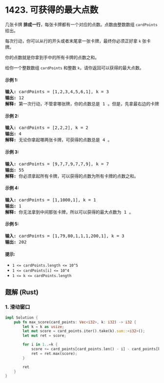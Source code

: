 # 1423. 可获得的最大点数
几张卡牌 **排成一行**，每张卡牌都有一个对应的点数。点数由整数数组 `cardPoints` 给出。

每次行动，你可以从行的开头或者末尾拿一张卡牌，最终你必须正好拿 `k` 张卡牌。

你的点数就是你拿到手中的所有卡牌的点数之和。

给你一个整数数组 `cardPoints` 和整数 `k`，请你返回可以获得的最大点数。

#### 示例 1:
<pre>
<strong>输入:</strong> cardPoints = [1,2,3,4,5,6,1], k = 3
<strong>输出:</strong> 12
<strong>解释:</strong> 第一次行动，不管拿哪张牌，你的点数总是 1 。但是，先拿最右边的卡牌将会最大化你的可获得点数。最优策略是拿右边的三张牌，最终点数为 1 + 6 + 5 = 12 。
</pre>

#### 示例 2:
<pre>
<strong>输入:</strong> cardPoints = [2,2,2], k = 2
<strong>输出:</strong> 4
<strong>解释:</strong> 无论你拿起哪两张卡牌，可获得的点数总是 4 。
</pre>

#### 示例 3:
<pre>
<strong>输入:</strong> cardPoints = [9,7,7,9,7,7,9], k = 7
<strong>输出:</strong> 55
<strong>解释:</strong> 你必须拿起所有卡牌，可以获得的点数为所有卡牌的点数之和。
</pre>

#### 示例 4:
<pre>
<strong>输入:</strong> cardPoints = [1,1000,1], k = 1
<strong>输出:</strong> 1
<strong>解释:</strong> 你无法拿到中间那张卡牌，所以可以获得的最大点数为 1 。
</pre>

#### 示例 5:
<pre>
<strong>输入:</strong> cardPoints = [1,79,80,1,1,1,200,1], k = 3
<strong>输出:</strong> 202
</pre>

#### 提示:
* `1 <= cardPoints.length <= 10^5`
* `1 <= cardPoints[i] <= 10^4`
* `1 <= k <= cardPoints.length`

## 题解 (Rust)

### 1. 滑动窗口
```Rust
impl Solution {
    pub fn max_score(card_points: Vec<i32>, k: i32) -> i32 {
        let k = k as usize;
        let mut score = card_points.iter().take(k).sum::<i32>();
        let mut ret = score;

        for i in 1..=k {
            score += card_points[card_points.len() - i] - card_points[k - i];
            ret = ret.max(score);
        }

        ret
    }
}
```
